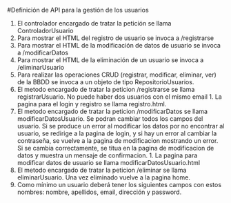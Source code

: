 #Definición de API para la gestión de los usuarios

1. El controlador encargado de tratar la petición se llama ControladorUsuario
1. Para mostrar el HTML del registro de usuario se invoca a /registrarse
1. Para mostrar el HTML de la modificación de datos de usuario se invoca a /modificarDatos
1. Para mostrar el HTML de la eliminación de un usuario se invoca a /eliminarUsuario
1. Para realizar las operaciones CRUD (registrar, modificar, eliminar, ver) de la BBDD se invoca a un objeto de tipo RepositorioUsuarios.
  1. El metodo encargado de tratar la peticion /registrarse se llama registrarUsuario. No puede haber dos usuarios con el mismo email
    1. La pagina para el login y registro se llama registro.html.
  1. El metodo encargado de tratar la peticion /modificarDatos se llama modificarDatosUsuario. Se podran cambiar todos los campos del usuario. Si se produce un error al modificar los datos por no encontrar al usuario, se redirige a la pagina de login, y si hay un error al cambiar la contraseña, se vuelve a la pagina de modificacion mostrando un error. Si se cambia correctamente, se titua en la pagina de modificacion de datos y muestra un mensaje de confirmacion.
    1. La pagina para modificar datos de usuario se llama modificarDatosUsuario.html
  1. El metodo encargado de tratar la peticion /eliminar se llama eliminarUsuario. Una vez eliminado vuelve a la pagina home.
1. Como mínimo un usuario deberá tener los siguientes campos con estos nombres: nombre, apellidos, email, dirección y password.

